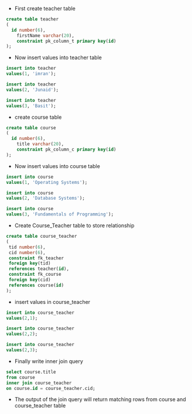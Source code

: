- First create teacher table

```sql
create table teacher
(
  id number(6),
	firstName varchar(20),
	constraint pk_column_t primary key(id)
);
```

- Now insert values into teacher table

```sql
insert into teacher
values(1, 'imran');

insert into teacher
values(2, 'Junaid');

insert into teacher
values(3, 'Basit');
```

- create course table

```sql
create table course
(
  id number(6),
	title varchar(20),
	constraint pk_column_c primary key(id)
);
```

- Now insert values into course table

```sql
insert into course
values(1, 'Operating Systems');

insert into course
values(2, 'Database Systems');

insert into course
values(3, 'Fundamentals of Programming');
```

- Create Course_Teacher table to store relationship

```sql
create table course_teacher
(
 tid number(6),
 cid number(6),
 constraint fk_teacher
 foreign key(tid)
 references teacher(id),
 constraint fk_course
 foreign key(cid)
 references course(id)
);
```

- insert values in course_teacher

```sql
insert into course_teacher
values(2,1);

insert into course_teacher
values(2,2);

insert into course_teacher
values(2,3);
```


- Finally write inner join query

```sql
select course.title
from course
inner join course_teacher
on course.id = course_teacher.cid;
```

- The output of the join query will return matching rows from course and course_teacher table
